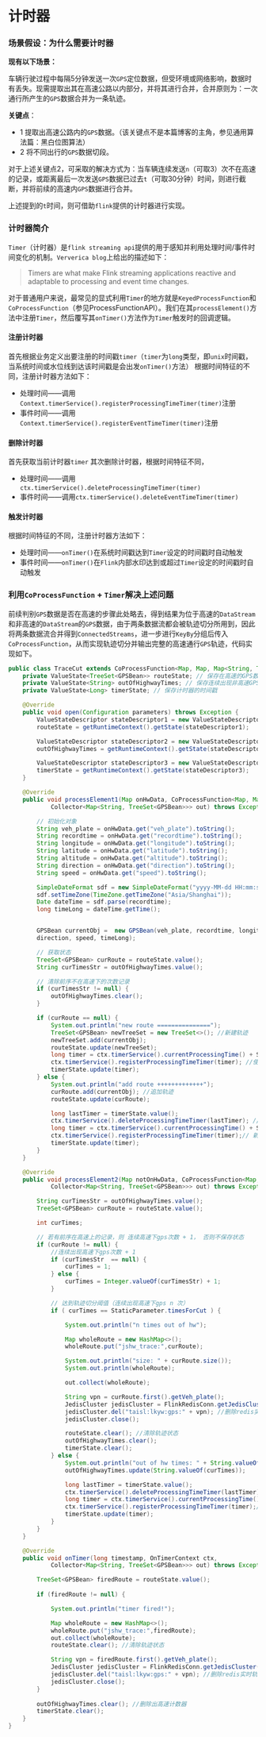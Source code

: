 # 计时器

### 场景假设：为什么需要计时器

**现有以下场景：**

车辆行驶过程中每隔5分钟发送一次`GPS`定位数据，但受环境或网络影响，数据时有丢失。现需提取出其在高速公路以内部分，并将其进行合并，合并原则为：一次通行所产生的`GPS`数据合并为一条轨迹。

**关键点**：

* 1 提取出高速公路内的`GPS`数据。（该关键点不是本篇博客的主角，参见通用算法篇：黑白位图算法）
* 2 将不同出行的`GPS`数据切段。

对于上述关键点2，可采取的解决方式为：当车辆连续发送`n`（可取3）次不在高速的记录，或距离最后一次发送`GPS`数据已过去`t`（可取30分钟）时间，则进行截断，并将前续的高速内`GPS`数据进行合并。

上述提到的`t`时间，则可借助`flink`提供的计时器进行实现。

### 计时器简介

`Timer`（计时器）是`flink streaming api`提供的用于感知并利用处理时间/事件时间变化的机制。`Ververica blog`上给出的描述如下：

> Timers are what make Flink streaming applications reactive and adaptable to processing and event time changes.

对于普通用户来说，最常见的显式利用`Timer`的地方就是`KeyedProcessFunction`和`CoProcessFunction`（参见ProcessFunctionAPI）。我们在其`processElement()`方法中注册`Timer`，然后覆写其`onTimer()`方法作为`Timer`触发时的回调逻辑。

#### 注册计时器

首先根据业务定义出要注册的时间戳`timer`（`timer`为`long`类型，即`unix`时间戳，当系统时间或水位线到达该时间戳是会出发`onTimer()`方法） 根据时间特征的不同，注册计时器方法如下：

* 处理时间——调用`Context.timerService().registerProcessingTimeTimer(timer)`注册
* 事件时间——调用`Context.timerService().registerEventTimeTimer(timer)`注册

#### 删除计时器

首先获取当前计时器`timer` 其次删除计时器，根据时间特征不同，

* 处理时间——调用 `ctx.timerService().deleteProcessingTimeTimer(timer)`
* 事件时间——调用`ctx.timerService().deleteEventTimeTimer(timer)`

#### 触发计时器

根据时间特征的不同，注册计时器方法如下：

* 处理时间——`onTimer()`在系统时间戳达到`Timer`设定的时间戳时自动触发
* 事件时间——`onTimer()`在`Flink`内部水印达到或超过`Timer`设定的时间戳时自动触发

### 利用`CoProcessFunction` + `Timer`解决上述问题

前续判别`GPS`数据是否在高速的步骤此处略去，得到结果为位于高速的`DataStream`和非高速的`DataStream`的`GPS`数据，由于两条数据流都会被轨迹切分所用到，因此将两条数据流合并得到`ConnectedStreams`，进一步进行`KeyBy`分组后传入`CoProcessFunction`，从而实现轨迹切分并输出完整的高速通行`GPS`轨迹，代码实现如下。

```java
public class TraceCut extends CoProcessFunction<Map, Map, Map<String, TreeSet<GPSBean>>> {
    private ValueState<TreeSet<GPSBean>> routeState; // 保存在高速的GPS数据
    private ValueState<String> outOfHighwayTimes; // 保存连续出现非高速GPS数据次数
    private ValueState<Long> timerState; // 保存计时器的时间戳

    @Override
    public void open(Configuration parameters) throws Exception {
        ValueStateDescriptor stateDescriptor1 = new ValueStateDescriptor<>("route state", GPSBean.class);
        routeState = getRuntimeContext().getState(stateDescriptor1);

        ValueStateDescriptor stateDescriptor2 = new ValueStateDescriptor<>("contiously out of hw times", String.class);
        outOfHighwayTimes = getRuntimeContext().getState(stateDescriptor2);

        ValueStateDescriptor stateDescriptor3 = new ValueStateDescriptor<>("last gps time", Types.LONG);
        timerState = getRuntimeContext().getState(stateDescriptor3);
    }

    @Override
    public void processElement1(Map onHwData, CoProcessFunction<Map, Map, Map<String, TreeSet<GPSBean>>>.Context ctx,
            Collector<Map<String, TreeSet<GPSBean>>> out) throws Exception {

        // 初始化对象
        String veh_plate = onHwData.get("veh_plate").toString();
        String recordtime = onHwData.get("recordtime").toString();
        String longitude = onHwData.get("longitude").toString();
        String latitude = onHwData.get("latitude").toString();
        String altitude = onHwData.get("altitude").toString();
        String direction = onHwData.get("direction").toString();
        String speed = onHwData.get("speed").toString();

        SimpleDateFormat sdf = new SimpleDateFormat("yyyy-MM-dd HH:mm:ss");
        sdf.setTimeZone(TimeZone.getTimeZone("Asia/Shanghai"));
        Date dateTime = sdf.parse(recordtime);
        long timeLong = dateTime.getTime();


        GPSBean currentObj =  new GPSBean(veh_plate, recordtime, longitude, latitude, altitude,
        direction, speed, timeLong);

        // 获取状态
        TreeSet<GPSBean> curRoute = routeState.value();
        String curTimesStr = outOfHighwayTimes.value();

        // 清除前序不在高速下的次数记录
        if (curTimesStr != null) {
            outOfHighwayTimes.clear();
        }

        if (curRoute == null) {
            System.out.println("new route ===============");
            TreeSet<GPSBean> newTreeSet = new TreeSet<>(); //新建轨迹
            newTreeSet.add(currentObj);
            routeState.update(newTreeSet);
            long timer = ctx.timerService().currentProcessingTime() + StaticParameter.outOfHwMillSeconds; //当前时间 + 指定的延迟时间
            ctx.timerService().registerProcessingTimeTimer(timer); //使用上一行中 timer 注册计时器，timer时间内无新的在高速内的数据，则到期
            timerState.update(timer);
        } else {
            System.out.println("add route +++++++++++++");
            curRoute.add(currentObj); //追加轨迹
            routeState.update(curRoute);

            long lastTimer = timerState.value();
            ctx.timerService().deleteProcessingTimeTimer(lastTimer); //删除原定时器
            long timer = ctx.timerService().currentProcessingTime() + StaticParameter.outOfHwMillSeconds;
            ctx.timerService().registerProcessingTimeTimer(timer);// 新设置30分钟定时器
            timerState.update(timer);
        } 
    }

    @Override
    public void processElement2(Map notOnHwData, CoProcessFunction<Map, Map, Map<String, TreeSet<GPSBean>>>.Context ctx,
            Collector<Map<String, TreeSet<GPSBean>>> out) throws Exception {

        String curTimesStr = outOfHighwayTimes.value();
        TreeSet<GPSBean> curRoute = routeState.value();

        int curTimes; 

        // 若有前序在高速上的记录，则 连续高速下gps次数 + 1， 否则不保存状态
        if (curRoute != null) {
            //连续出现高速下gps次数 + 1
            if (curTimesStr  == null) {
                curTimes = 1;
            } else {
                curTimes = Integer.valueOf(curTimesStr) + 1;
            }

            // 达到轨迹切分阈值（连续出现高速下gps n 次）
            if ( curTimes == StaticParameter.timesForCut ) {

                System.out.println("n times out of hw");

                Map wholeRoute = new HashMap<>();
                wholeRoute.put("jshw_trace:",curRoute);

                System.out.println("size: " + curRoute.size());
                System.out.println(wholeRoute);

                out.collect(wholeRoute);

                String vpn = curRoute.first().getVeh_plate();
                JedisCluster jedisCluster = FlinkRedisConn.getJedisCluster(); //集群
                jedisCluster.del("taisl:lkyw:gps:" + vpn); //删除redis实时轨迹
                jedisCluster.close();

                routeState.clear(); //清除轨迹状态
                outOfHighwayTimes.clear();
                timerState.clear();
            } else {
                System.out.println("out of hw times: " + String.valueOf(curTimes));
                outOfHighwayTimes.update(String.valueOf(curTimes));

                long lastTimer = timerState.value();
                ctx.timerService().deleteProcessingTimeTimer(lastTimer); //删除原定时器
                long timer = ctx.timerService().currentProcessingTime() + StaticParameter.outOfHwMillSeconds;
                ctx.timerService().registerProcessingTimeTimer(timer);// 新设置30分钟定时器
                timerState.update(timer);
            }
        }
    }

    @Override
    public void onTimer(long timestamp, OnTimerContext ctx,
            Collector<Map<String, TreeSet<GPSBean>>> out) throws Exception {

        TreeSet<GPSBean> firedRoute = routeState.value();
        
        if (firedRoute != null) {

            System.out.println("timer fired!");

            Map wholeRoute = new HashMap<>();
            wholeRoute.put("jshw_trace:",firedRoute);
            out.collect(wholeRoute);
            routeState.clear(); //清除轨迹状态

            String vpn = firedRoute.first().getVeh_plate();
            JedisCluster jedisCluster = FlinkRedisConn.getJedisCluster(); //集群
            jedisCluster.del("taisl:lkyw:gps:" + vpn); //删除redis实时轨迹
            jedisCluster.close();
        }
        
        outOfHighwayTimes.clear(); //删除出高速计数器
        timerState.clear();
    }
}
```
